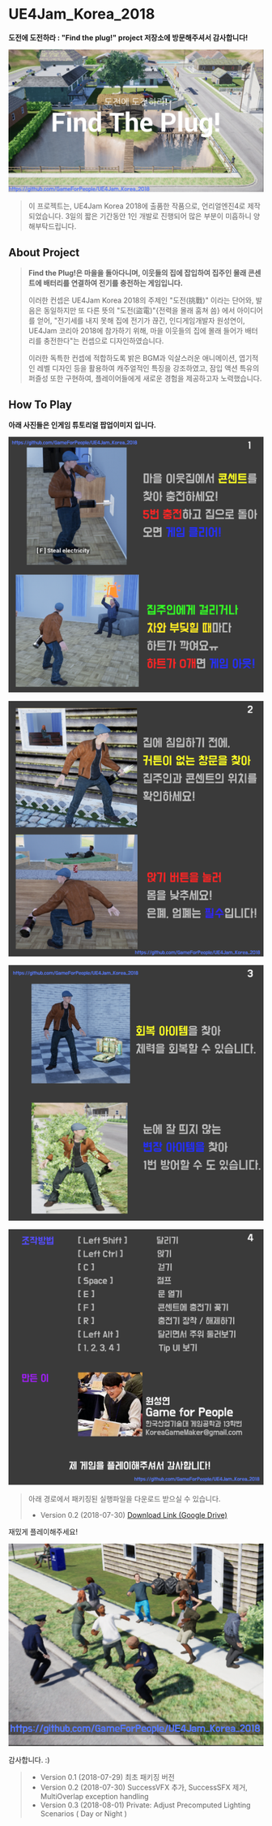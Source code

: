 # UE4Jam_Korea_2018
__도전에 도전하라 : "Find the plug!" project 저장소에 방문해주셔서 감사합니다!__

![TitleImg](./Challenge/ForCommit/Title.png)

> 이 프로젝트는, UE4Jam Korea 2018에 출품한 작품으로, 언리얼엔진4로 제작되었습니다. 
3일의 짧은 기간동안 1인 개발로 진행되어 많은 부분이 미흡하니 양해부탁드립니다.

About Project
---------
>__Find the Plug!은 마을을 돌아다니며, 이웃들의 집에 잡입하여 집주인 몰래 콘센트에 배터리를 연결하여 전기를 충전하는 게임입니다.__ 
>
>이러한 컨셉은 UE4Jam Korea 2018의 주제인 "도전(挑戰)" 이라는 단어와, 발음은 동일하지만 또 다른 뜻의 "도전(盜電)"{전력을 몰래 훔쳐 씀} 에서 아이디어를 얻어, "전기세를 내지 못해 집에 전기가 끊긴, 인디게임개발자 원성연이, UE4Jam 코리아 2018에 참가하기 위해, 마을 이웃들의 집에 몰래 들어가 배터리를 충전한다"는 컨셉으로 디자인하였습니다. 
>
>이러한 독특한 컨셉에 적합하도록 밝은 BGM과 익살스러운 애니메이션, 엽기적인 레벨 디자인 등을 활용하여 캐주얼적인 특징을 강조하였고, 잠입 액션 특유의 퍼즐성 또한 구현하여, 플레이어들에게 새로운 경험을 제공하고자 노력했습니다.

How To Play
--------
__아래 사진들은 인게임 튜토리얼 팝업이미지 입니다.__

![TipImg1](./Challenge/ForCommit/GitTip1.png)

![TipImg2](./Challenge/ForCommit/GitTip2.png)

![TipImg3](./Challenge/ForCommit/GitTip3.png)

![TipImg4](./Challenge/ForCommit/GitTip4.png)

> 아래 경로에서 패키징된 실행파일을 다운로드 받으실 수 있습니다.
>* Version 0.2 (2018-07-30) [Download Link (Google Drive)][1] 

재밌게 플레이해주세요!

![FunImg](./Challenge/ForCommit/Fun.png)

감사합니다. :)

>* Version 0.1 (2018-07-29) 최초 패키징 버전
>* Version 0.2 (2018-07-30) SuccessVFX 추가, SuccessSFX 제거, MultiOverlap exception handling
>* Version 0.3 (2018-08-01) Private: Adjust Precomputed Lighting Scenarios ( Day or Night )


[1]:https://drive.google.com/open?id=1dmDOBL34az80TLjYGfEAXXLuSLGWBLla
